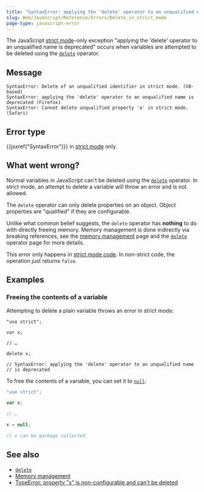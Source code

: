 ```yaml
---
title: "SyntaxError: applying the 'delete' operator to an unqualified name is deprecated"
slug: Web/JavaScript/Reference/Errors/Delete_in_strict_mode
page-type: javascript-error
---
```




The JavaScript [strict mode](/Web/JavaScript/Reference/Strict_mode)-only exception "applying the 'delete' operator to an unqualified name is deprecated" occurs when variables are attempted to be deleted using the [`delete`](/Web/JavaScript/Reference/Operators/delete) operator.

## Message

```plain
SyntaxError: Delete of an unqualified identifier in strict mode. (V8-based)
SyntaxError: applying the 'delete' operator to an unqualified name is deprecated (Firefox)
SyntaxError: Cannot delete unqualified property 'a' in strict mode. (Safari)
```

## Error type

{{jsxref("SyntaxError")}} in [strict mode](/Web/JavaScript/Reference/Strict_mode) only.

## What went wrong?

Normal variables in JavaScript can't be deleted using the [`delete`](/Web/JavaScript/Reference/Operators/delete) operator. In strict mode, an attempt to delete a variable will throw an error and is not allowed.

The `delete` operator can only delete properties on an object. Object properties are "qualified" if they are configurable.

Unlike what common belief suggests, the `delete` operator has **nothing** to do with directly freeing memory. Memory management is done indirectly via breaking references, see the [memory management](/Web/JavaScript/Memory_management) page and the [`delete`](/Web/JavaScript/Reference/Operators/delete) operator page for more details.

This error only happens in [strict mode code](/Web/JavaScript/Reference/Strict_mode). In non-strict code, the operation just returns `false`.

## Examples

### Freeing the contents of a variable

Attempting to delete a plain variable throws an error in strict mode:

```js-nolint example-bad
"use strict";

var x;

// …

delete x;

// SyntaxError: applying the 'delete' operator to an unqualified name
// is deprecated
```

To free the contents of a variable, you can set it to [`null`](/Web/JavaScript/Reference/Operators/null):

```js example-good
"use strict";

var x;

// …

x = null;

// x can be garbage collected
```

## See also

- [`delete`](/Web/JavaScript/Reference/Operators/delete)
- [Memory management](/Web/JavaScript/Memory_management)
- [TypeError: property "x" is non-configurable and can't be deleted](/Web/JavaScript/Reference/Errors/Cant_delete)

